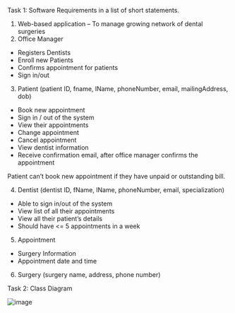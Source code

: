 Task 1: Software Requirements in a list of short statements.
1.	Web-based application – To manage growing network of dental surgeries
2.	Office Manager 
-	Registers Dentists 
-	Enroll new Patients 
-	Confirms appointment for patients
-	Sign in/out

3.	Patient (patient ID, fname, lName, phoneNumber, email, mailingAddress, dob)
-	Book new appointment
-	Sign in / out of the system 
-	View their appointments
-	Change appointment
-	Cancel appointment
-	View dentist information
-	Receive confirmation email, after office manager confirms the appointment

 Patient can’t book new appointment if they have unpaid or outstanding bill.

4.	Dentist (dentist ID, fName, lName, phoneNumber, email, specialization)
-	Able to sign in/out of the system
-	View list of all their appointments
-	View all their patient’s details
-	Should have <= 5 appointments in a week
  
5.	Appointment
-	Surgery Information
-	Appointment date and time
6.	Surgery (surgery name, address, phone number)



Task 2: Class Diagram

 ![image](https://github.com/user-attachments/assets/9c32de60-4ede-4106-9b1c-7d96675975d0)

